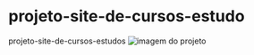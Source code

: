 # projeto-site-de-cursos-estudo
projeto-site-de-cursos-estudos
![imagem do projeto](https://github.com/renatogomesedeus/projeto-site-de-cursos-estudo/assets/96601602/00eb5e0e-1c58-4897-ad87-2661ff9a230d)

